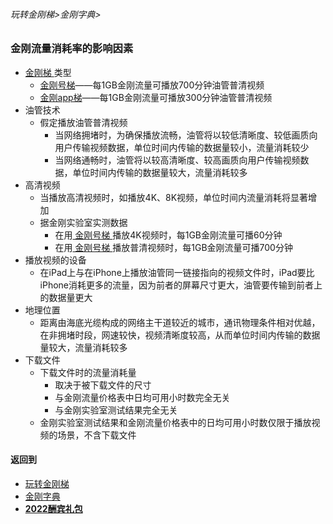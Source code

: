 ###### 玩转金刚梯>金刚字典>
### 金刚流量消耗率的影响因素
- [金刚梯 ](https://github.com/a2zitpro/web/blob/master/LadderFree/kkDictionary/KKLadder.md)类型
  - [金刚号梯](https://github.com/a2zitpro/web/blob/master/LadderFree/kkDictionary/KKLadderKKID.md)——每1GB金刚流量可播放700分钟油管普清视频
  - [金刚app梯](https://github.com/a2zitpro/web/blob/master/LadderFree/kkDictionary/KKLadderAPP.md)——每1GB金刚流量可播放300分钟油管普清视频
- 油管技术
  - 假定播放油管普清视频
    - 当网络拥堵时，为确保播放流畅，油管将以较低清晰度、较低画质向用户传输视频数据，单位时间内传输的数据量较小，流量消耗较少
    - 当网络通畅时，油管将以较高清晰度、较高画质向用户传输视频数据，单位时间内传输的数据量较大，流量消耗较多
- 高清视频
  - 当播放高清视频时，如播放4K、8K视频，单位时间内流量消耗将显著增加
  - 据金刚实验室实测数据
    - 在用[ 金刚号梯 ](https://github.com/a2zitpro/web/blob/master/LadderFree/kkDictionary/KKLadderKKID.md)播放4K视频时，每1GB金刚流量可播60分钟
    - 在用[ 金刚号梯 ](https://github.com/a2zitpro/web/blob/master/LadderFree/kkDictionary/KKLadderKKID.md)播放普清视频时，每1GB金刚流量可播700分钟
- 播放视频的设备
  - 在iPad上与在iPhone上播放油管同一链接指向的视频文件时，iPad要比iPhone消耗更多的流量，因为前者的屏幕尺寸更大，油管要传输到前者上的数据量更大
- 地理位置
  - 距离由海底光缆构成的网络主干道较近的城市，通讯物理条件相对优越，在非拥堵时段，网速较快，视频清晰度较高，从而单位时间内传输的数据量较大，流量消耗较多
- 下载文件
  - 下载文件时的流量消耗量
    - 取决于被下载文件的尺寸
    - 与金刚流量价格表中日均可用小时数完全无关
    - 与金刚实验室测试结果完全无关
  - 金刚实验室测试结果和金刚流量价格表中的日均可用小时数仅限于播放视频的场景，不含下载文件
      

#### 返回到
- [玩转金刚梯](https://github.com/a2zitpro/web/blob/master/LadderFree/A.md)
- [金刚字典](https://github.com/a2zitpro/web/blob/master/LadderFree/kkDictionary/KKDictionary.md)
- [<strong>2022酬宾礼包](https://github.com/a2zitpro/web/blob/master/LadderFree/kkDictionary/Price/2022-1Forkkapp.md)

